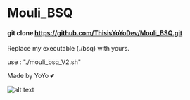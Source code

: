 # Mouli_BSQ

#### git clone https://github.com/ThisisYoYoDev/Mouli_BSQ.git

Replace my executable (./bsq) with yours.

use : "./mouli_bsq_V2.sh"

Made by YoYo :two_hearts:

![alt text](https://i.ibb.co/WVXH190/mouli-bsq.png)
